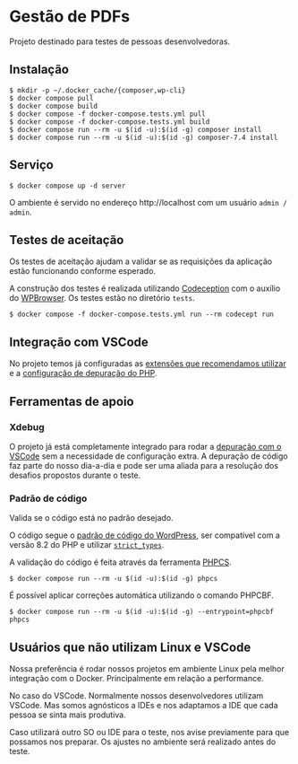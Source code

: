 # Gestão de PDFs

Projeto destinado para testes de pessoas desenvolvedoras.

## Instalação

```
$ mkdir -p ~/.docker_cache/{composer,wp-cli}
$ docker compose pull
$ docker compose build
$ docker compose -f docker-compose.tests.yml pull
$ docker compose -f docker-compose.tests.yml build
$ docker compose run --rm -u $(id -u):$(id -g) composer install
$ docker compose run --rm -u $(id -u):$(id -g) composer-7.4 install
```

## Serviço

```
$ docker compose up -d server
```

O ambiente é servido no endereço http://localhost com um usuário `admin / admin`.

## Testes de aceitação

Os testes de aceitação ajudam a validar se as requisições da aplicação estão funcionando conforme esperado.

A construção dos testes é realizada utilizando [Codeception](https://codeception.com/) com o auxílio do [WPBrowser](https://github.com/lucatume/wp-browser). Os testes estão no diretório `tests`.

```
$ docker compose -f docker-compose.tests.yml run --rm codecept run
```

## Integração com VSCode

No projeto temos já configuradas as [extensões que recomendamos utilizar](.vscode/launch.json) e a [configuração de depuração do PHP](.vscode/launch.json).

## Ferramentas de apoio

### Xdebug

O projeto já está completamente integrado para rodar a [depuração com o VSCode](https://code.visualstudio.com/docs/editor/debugging) sem a necessidade de configuração extra. A depuração de código faz parte do nosso dia-a-dia e pode ser uma aliada para a resolução dos desafios propostos durante o teste.

### Padrão de código

Valida se o código está no padrão desejado.

O código segue o [padrão de código do WordPress](https://developer.wordpress.org/coding-standards/wordpress-coding-standards/php/), ser compatível com a versão 8.2 do PHP e utilizar [`strict_types`](https://www.php.net/manual/en/language.types.declarations.php#language.types.declarations.strict).

A validação do código é feita através da ferramenta [PHPCS](https://github.com/squizlabs/PHP_CodeSniffer).

```
$ docker compose run --rm -u $(id -u):$(id -g) phpcs
```

É possível aplicar correções automática utilizando o comando PHPCBF.

```
$ docker compose run --rm -u $(id -u):$(id -g) --entrypoint=phpcbf phpcs
```

## Usuários que não utilizam Linux e VSCode

Nossa preferência é rodar nossos projetos em ambiente Linux pela melhor integração com o Docker. Principalmente em relação a performance.

No caso do VSCode. Normalmente nossos desenvolvedores utilizam VSCode. Mas somos agnósticos a IDEs e nos adaptamos a IDE que cada pessoa se sinta mais produtiva.

Caso utilizará outro SO ou IDE para o teste, nos avise previamente para que possamos nos preparar. Os ajustes no ambiente será realizado antes do teste.
